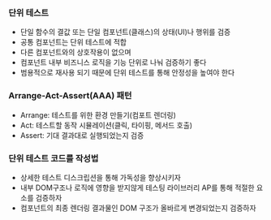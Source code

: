 ### 단위 테스트

- 단일 함수의 결값 또는 단일 컴포넌트(클래스)의 상태(UI)나 행위를 검증
- 공통 컴포넌트는 단위 테스트에 적합
- 다른 컴포넌트와의 상호작용이 없으며
- 컴포넌트 내부 비즈니스 로직을 기능 단위로 나눠 검증하기 좋다
- 범용적으로 재사용 되기 때문에 단위 테스트를 통해 안정성을 높여야 한다

### Arrange-Act-Assert(AAA) 패턴

- Arrange: 테스트를 위한 환경 만들기(컴포트 렌더링)
- Act: 테스트할 동작 시뮬레이션(클릭, 타이핑, 메서드 호출)
- Assert: 기대 결과대로 실행되었는지 검증

### 단위 테스트 코드를 작성법

- 상세한 테스트 디스크립션을 통해 가독성을 향상시키자
- 내부 DOM구조나 로직에 영향을 받지않게 테스팅 라이브러리 AP를 통해 적절한
  요소를 검증하자
- 컴포넌트의 최종 렌더링 결과물인 DOM 구조가 올바르게 변경되었는지 검증하자
